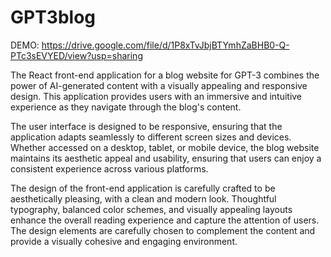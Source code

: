 # GPT3blog

DEMO: https://drive.google.com/file/d/1P8xTvJbjBTYmhZaBHB0-Q-PTc3sEVYED/view?usp=sharing

The React front-end application for a blog website for GPT-3 combines the power of AI-generated content with a visually appealing and responsive design. This application provides users with an immersive and intuitive experience as they navigate through the blog's content.

The user interface is designed to be responsive, ensuring that the application adapts seamlessly to different screen sizes and devices. Whether accessed on a desktop, tablet, or mobile device, the blog website maintains its aesthetic appeal and usability, ensuring that users can enjoy a consistent experience across various platforms.

The design of the front-end application is carefully crafted to be aesthetically pleasing, with a clean and modern look. Thoughtful typography, balanced color schemes, and visually appealing layouts enhance the overall reading experience and capture the attention of users. The design elements are carefully chosen to complement the content and provide a visually cohesive and engaging environment.
